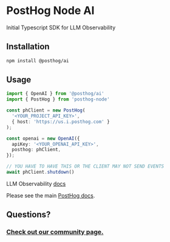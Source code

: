 # PostHog Node AI

Initial Typescript SDK for LLM Observability

## Installation

```bash
npm install @posthog/ai
```

## Usage

```typescript
import { OpenAI } from '@posthog/ai'
import { PostHog } from 'posthog-node'

const phClient = new PostHog(
  '<YOUR_PROJECT_API_KEY>',
  { host: 'https://us.i.posthog.com' }
);

const openai = new OpenAI({
  apiKey: '<YOUR_OPENAI_API_KEY>',
  posthog: phClient,
});

// YOU HAVE TO HAVE THIS OR THE CLIENT MAY NOT SEND EVENTS
await phClient.shutdown()
```

LLM Observability [docs](https://posthog.com/docs/ai-engineering/observability)

Please see the main [PostHog docs](https://www.posthog.com/docs).

## Questions?

### [Check out our community page.](https://posthog.com/posts)
